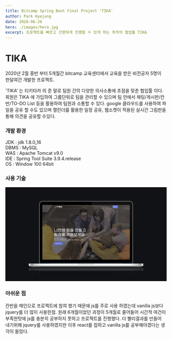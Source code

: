 ```yaml
---
title: Bitcamp Spring Boot Final Project 'TIKA'
author: Park Hyejung
date: 2020-06-26
hero: ./images/hero.jpg
excerpt: 프로젝트를 빠르고 간편하게 진행할 수 있게 하는 최적의 협업툴 TIKA
---
```


# TIKA
2020년 2월 중반 부터 5개월간 bitcamp 교육센터에서 교육을 받은 비전공자 5명이 한달여간 개발한 프로젝트.

'TIKA' 는 티키타카 의 준 말로 팀원 간의 다양한 의사소통에 초점을 맞춘 협업툴 이다.
회원은 TIKA 에 가입하여 그룹단위로 팀을 관리할 수 있으며 팀 안에서 채팅/게시판/칸반/TO-DO List 등을 활용하여 팀원과 소통할 수 있다.
google 클라우드를 사용하여 파일을 공유 할 수도 있으며 캘린더를 활용한 일정 공유, 웹소켓이 적용된 실시간 그림판을 통해 의견을 공유할 수있다. 


### 개발 환경
JDK : jdk 1.8.0_16  
DBMS : MySQL  
WAS : Apache Tomcat v9.0  
IDE : Spring Tool Suite 3.9.4.release  
OS : Window 100 64bit  

### 사용 기술

![signin](./images/hero.jpg)

### 아쉬운 점
칸반을 메인으로 프로젝트에 참여 했기 때문에 js를 주로 사용 하였는데 vanilla js보다 jquery를 더 많이 사용한점. 원래 6개월이었던 과정이 5개월로 줄어들어 시간적 여건이 부족한탓에 js를 충분히 공부하지 못하고 프로젝트를 진행했다. 더 빨리결과를 만들어 내기위해 jquery를 사용하였지만 이후 react를 접하고 vanilla js를 공부해야겠다는 생각이 들었다.

